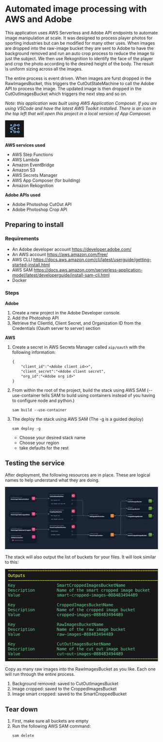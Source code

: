 # Automated image processing with AWS and Adobe
This application uses AWS Serverless and Adobe API endpoints to automate image manipulation at scale. It was designed to process player photos for sporting industries but can be modified for many other uses. When images are dropped into the raw-image bucket they are sent to Adobe to have the background removed and run an auto crop process to reduce the image to just the subject. We then use Rekognition to identify the face of the player and crop the photo according to the desired height of the body. The result is uniform sizing across all the images.

The entire process is event driven. When images are furst dropped in the RawImagesBucket, this triggers the CutOutStateMachine to call the Adobe API to process the image. The updated image is then dropped in the CutOutImagesBucket which triggers the next step and so on.

*Note: this application was built using AWS Application Composer. If you are using VSCode and have the latest AWS Toolkit installed. There is an icon in the top left that will open this project in a local version of App Composer.*

![App Composer Icon](static/icon.png)

**AWS services used**
* AWS Step Functions
* AWS Lambda
* Amazon EventBridge
* Amazon S3
* AWS Secrets Manager
* AWS App Composer (for building)
* Amazon Rekognition

**Adobe APIs used**
* Adobe Photoshop CutOut API
* Adobe Photoshop Crop API

## Preparing to install

### Requirements
* An Adobe developer account https://developer.adobe.com/
* An AWS account https://aws.amazon.com/free/
* AWS CLLI https://docs.aws.amazon.com/cli/latest/userguide/getting-started-install.html
* AWS SAM https://docs.aws.amazon.com/serverless-application-model/latest/developerguide/install-sam-cli.html
* Docker

### Steps
**Adobe**
1. Create a new project in the Adobe Developer console.
1. Add the Photoshop API
1. Retrieve the ClientId, Client Secret, and Organization ID from the Credentials (Oauth server to server) section

**AWS**
1. Create a secret in AWS Secrets Manager called `aip/oauth` with the following information:
    ```
    {
        "client_id":"<Adobe client id>>",
        "client_secret":"<Adobe client secret",
        "org_id":"<Adobe org id>"
    }
    ```
1. From within the root of the project, build the stack using AWS SAM (--use-container tells SAM to build using containers instead of you having to configure node and python.)
    ```
    sam build --use-container
    ```
1. The deploy the stack using AWS SAM (The -g is a guided deploy)
    ```
    sam deploy -g
    ```
    * Choose your desired stack name
    * Choose your region
    * take defaults for the rest

## Testing the service
After deployment, the following resources are in place. These are logical names to help understand what they are doing.

![Application Architecture](static/arch.png "Application Architecture")

The stack will also output the list of buckets for your files. It will look similar to this:

![Outputs](static/outputs.png "Output list of buckets")

Copy as many raw images into the RawImagesBucket as you like. Each one will run through the entire process.

1. Background removed: saved to CutOutImagesBucket
1. Image cropped: saved to the CroppedImagesBucket
1. Image smart cropped: saved to the SmartCroppedBucket

## Tear down
1. First, make sure all buckets are empty
1. Run the following AWS SAM command:
    ```
    sam delete
    ```